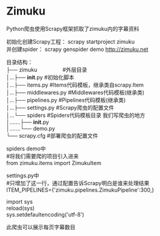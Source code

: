 # Zimuku
Python爬虫使用Scrapy框架抓取了zimuku内的字幕资料</br>

初始化创建Scrapy工程：        scrapy startproject zimuku</br>
并创建spider：               scrapy genspider demo http://zimuku.net</br>

目录结构：</br>
├── zimuku                  #外层目录</br>
│...├── __init__.py         #初始化脚本</br>
│...├── items.py            #Items代码模板，继承类自scrapy.Item</br>
│...├── middlewares.py      #Middlewares代码模板(继承类)</br>
│...├── pipelines.py        #Pipelines代码模板(继承类)</br>
│...├── settings.py         #Scrapy爬虫的配置文件</br>
│...└── spiders             #Spiders代码模板目录 我们写爬虫的地方</br>
│.......├── __init__.py</br>
│.......└── demo.py</br>
└── scrapy.cfg              #部署爬虫的配置文件</br>

spiders demo中</br>
#将我们需要爬的项目引入进来</br>
from zimuku.items import ZimukuItem</br>

settings.py中</br>
#只增加了这一行，通过配置告诉Scrapy明白是谁来处理结果</br>
ITEM_PIPELINES={'zimuku.pipelines.ZimukuPipeline':300,}</br>

import sys</br>
reload(sys)</br>
sys.setdefaultencoding('utf-8')</br>

此爬虫可以展示每页字幕数目
